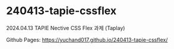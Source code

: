# 240413-tapie-cssflex
2024.04.13 TAPIE Nective CSS Flex 과제 (Taplay)

Github Pages: https://yuchand017.github.io/240413-tapie-cssflex/
